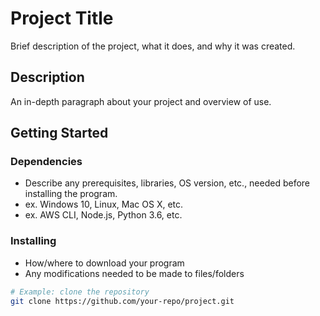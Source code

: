 # Project Title

Brief description of the project, what it does, and why it was created.

## Description

An in-depth paragraph about your project and overview of use.

## Getting Started

### Dependencies

- Describe any prerequisites, libraries, OS version, etc., needed before installing the program.
- ex. Windows 10, Linux, Mac OS X, etc.
- ex. AWS CLI, Node.js, Python 3.6, etc.

### Installing

- How/where to download your program
- Any modifications needed to be made to files/folders

```bash
# Example: clone the repository
git clone https://github.com/your-repo/project.git
